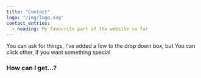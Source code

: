 ```yaml
---
title: "Contact"
logo: "/img/logo.svg"
contact_entries:
  - heading: My favourite part of the website so far
---
```


You can ask for things, I've added a few to the drop down box, but
You can click other, if you want something special

<h3 class="f4 b lh-title mb2">How can I get…?</h3>

